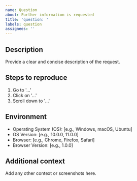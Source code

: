 ```yaml
---
name: Question
about: Further information is requested
title: 'question: '
labels: question
assignees: ''
---
```


## Description

Provide a clear and concise description of the request.

## Steps to reproduce

1. Go to '...'
2. Click on '...'
3. Scroll down to '...'

## Environment

- Operating System (OS): [e.g., Windows, macOS, Ubuntu]
- OS Version: [e.g., 10.0.0, 11.0.0]
- Browser: [e.g., Chrome, Firefox, Safari]
- Browser Version: [e.g., 1.0.0]

## Additional context

Add any other context or screenshots here.
